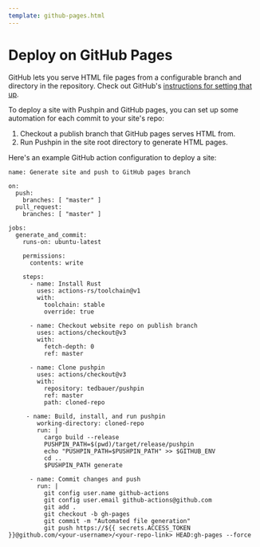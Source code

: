 ```yaml
---
template: github-pages.html
---
```


# Deploy on GitHub Pages

GitHub lets you serve HTML file pages from a configurable branch and directory in the repository. Check out GitHub's [instructions for setting that up](https://docs.github.com/en/pages/quickstart).

To deploy a site with Pushpin and GitHub pages, you can set up some automation for each commit to your site's repo:

1. Checkout a publish branch that GitHub pages serves HTML from.
2. Run Pushpin in the site root directory to generate HTML pages.

Here's an example GitHub action configuration to deploy a site:

```
name: Generate site and push to GitHub pages branch

on:
  push:
    branches: [ "master" ]
  pull_request:
    branches: [ "master" ]

jobs:
  generate_and_commit:
    runs-on: ubuntu-latest

    permissions:
      contents: write

    steps:
      - name: Install Rust
        uses: actions-rs/toolchain@v1
        with:
          toolchain: stable
          override: true

      - name: Checkout website repo on publish branch
        uses: actions/checkout@v3
        with:
          fetch-depth: 0
          ref: master

      - name: Clone pushpin
        uses: actions/checkout@v3
        with:
          repository: tedbauer/pushpin
          ref: master
          path: cloned-repo

     - name: Build, install, and run pushpin
        working-directory: cloned-repo
        run: |
          cargo build --release
          PUSHPIN_PATH=$(pwd)/target/release/pushpin
          echo "PUSHPIN_PATH=$PUSHPIN_PATH" >> $GITHUB_ENV
          cd ..
          $PUSHPIN_PATH generate

      - name: Commit changes and push
        run: |
          git config user.name github-actions
          git config user.email github-actions@github.com
          git add .
          git checkout -b gh-pages
          git commit -m "Automated file generation"
          git push https://${{ secrets.ACCESS_TOKEN }}@github.com/<your-username>/<your-repo-link> HEAD:gh-pages --force
```
